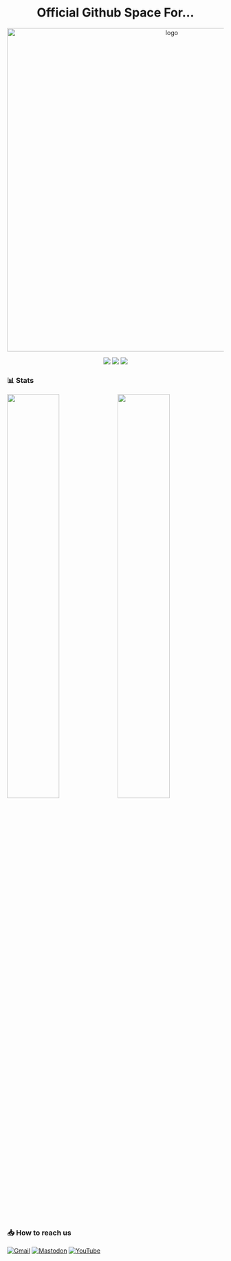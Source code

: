 <h1 align="center">Official Github Space For...</h1>

<p align="center">
    <img width="750" src="https://i.imgur.com/9rFDH3a.png" alt="logo">
</p>

<div align="center">
  <a href="https://www.linux.org" target="_blank"><img src="https://img.shields.io/badge/OS-Linux-e06c75?style=for-the-badge&logo=linux" /></a>
	<a href="https://archlinux.org" target="_blank"><img src="https://img.shields.io/badge/DISTRO-Arch-56b6c2?style=for-the-badge&logo=arch-linux" /></a>
	<a href="https://kde.org" target="_blank"><img src="https://img.shields.io/badge/DE-KDE%20Plasma-blue?style=for-the-badge&logo=appveyor" /></a>
</div>

### :bar_chart: Stats

<img src="https://github-readme-stats.vercel.app/api?username=techxero&show_icons=true&theme=nightowl&locale=en" width="49%" /><span style="display:inline-block;width:2%"></span><img src="https://github-readme-streak-stats.herokuapp.com/?user=techxero&theme=nightowl" width="49%" />

### :inbox_tray: How to reach us

[![Gmail](https://img.shields.io/badge/Gmail-D14836?style=for-the-badge&logo=gmail&logoColor=white)](mailto:steve@techxero.com)
[![Mastodon](https://img.shields.io/mastodon/follow/000305163?domain=https%3A%2F%2Ffosstodon.org&style=mastodon)](https://fosstodon.org/@TechXero)
[![YouTube](https://img.shields.io/youtube/channel/subscribers/UC6OgAhBq7Ocb5g1bQfVSd0Q?color=ff0000&style=for-the-badge)](https://youtube.com/@XeroLinux)
